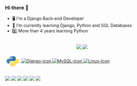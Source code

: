 ### Hi there 👋

-  🖥 I'm a Django Back-end Developer
-  📖 I’m currently learning Django, Python and SQL Databases
-  4️⃣ More than 4 years learning Python

##

<div align='center'>
  <a href="https://github.com/william-vanus">
  <img height="160em" src="https://github-readme-stats.vercel.app/api?username=william-vanus&show_icons=true&theme=dark&include_all_commits=true&count_private=true">
  <img height="160em" src="https://github-readme-stats.vercel.app/api/top-langs/?username=william-vanus&layout=compact&langs_count=7&theme=dark">
</div>

<div style="display: inline_block"><br>
  <img align="center" alt="Python-icon" height="40" width="50" src="https://raw.githubusercontent.com/devicons/devicon/master/icons/python/python-original.svg">
  <img align="center" alt="Django-icon" height="50" width="60" src="https://cdn.jsdelivr.net/gh/devicons/devicon/icons/django/django-original.svg">
  <img align="center" alt="MySQL-icon" height="40" width="50" src="https://cdn.jsdelivr.net/gh/devicons/devicon/icons/mysql/mysql-original.svg">
  <img align="center" alt="Linux-Icon" -icon" height="50" width="60" src="https://cdn.jsdelivr.net/gh/devicons/devicon/icons/linux/linux-original.svg">
</div>
  
##

<div>
  <a href="https://www.youtube.com/channel/UC_-uuuZbY0AAt9CViNzvc-Q" target="_blank"><img src="https://img.shields.io/badge/WhatsApp-25D366?style=for-the-badge&logo=whatsapp&logoColor=white" target="_blank"></a>                                                                                                  
  <a href="https://www.youtube.com/channel/UCdw-7DgmXd5kb3y_Ttz4EVA" target="_blank"><img src="https://img.shields.io/badge/YouTube-FF0000?style=for-the-badge&logo=youtube&logoColor=white" target="_blank"></a>
    <a href="https://www.youtube.com/channel/UCdw-7DgmXd5kb3y_Ttz4EVA" target="_blank"><img src="https://img.shields.io/badge/Telegram-2CA5E0?style=for-the-badge&logo=telegram&logoColor=white" target="_blank"></a>
  <a href="https://www.youtube.com/channel/UCdw-7DgmXd5kb3y_Ttz4EVA" target="_blank"><img src="https://img.shields.io/badge/-Instagram-%23E4405F?style=for-the-badge&logo=instagram&logoColor=white" target="_blank"></a> 
  <a href = "mailto:contato@williamv.com.br"><img src="https://img.shields.io/badge/-Gmail-%23333?style=for-the-badge&logo=gmail&logoColor=white" target="_blank"></a>
  <a href="https://www.youtube.com/channel/UCdw-7DgmXd5kb3y_Ttz4EVA" target="_blank"><img src="https://img.shields.io/badge/-LinkedIn-%230077B5?style=for-the-badge&logo=linkedin&logoColor=white" target="_blank"></a> 
 
</div>                                                                                                                                                      

